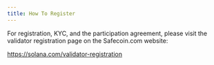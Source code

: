 ```yaml
---
title: How To Register
---
```


For registration, KYC, and the participation agreement, please visit the
validator registration page on the Safecoin.com website:

https://solana.com/validator-registration
